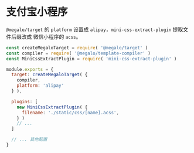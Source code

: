 # 支付宝小程序

`@megalo/target` 的 `platform` 设置成 `alipay`，`mini-css-extract-plugin` 提取文件后缀改成 微信小程序的 `acss`。

```javascript
const createMegaloTarget = require( '@megalo/target' )
const compiler = require( '@megalo/template-compiler' )
const MiniCssExtractPlugin = require( 'mini-css-extract-plugin' )

module.exports = {
  target: createMegaloTarget( {
    compiler,
    platform: 'alipay'
  } ),

  plugins: [
    new MiniCssExtractPlugin( {
      filename: './static/css/[name].acss',
    } )
    // ...
  ]

  // ... 其他配置
}

```
